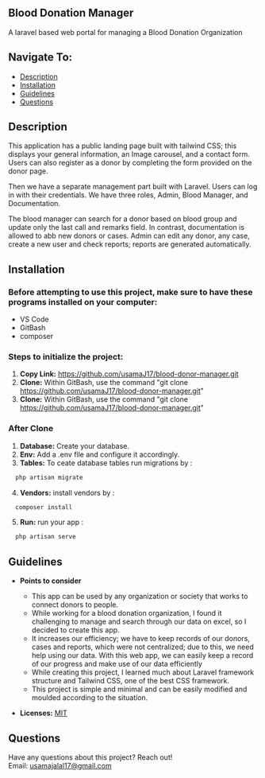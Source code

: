 ## Blood Donation Manager
A laravel based web portal for managing a Blood Donation Organization 

## Navigate To:
* [Description](#description)
* [Installation](#installation)
* [Guidelines](#guidelines)
* [Questions](#questions)

## Description 

This application has a public landing page built with tailwind CSS; this displays your general information, an Image carousel, and a contact form. Users can also register as a donor by completing the form provided on the donor page.

Then we have a separate management part built with Laravel. Users can log in with their credentials. We have three roles, Admin, Blood Manager, and Documentation. 

The blood manager can search for a donor based on blood group and update only the last call and remarks field. In contrast, documentation is allowed to abb new donors or cases. Admin can edit any donor, any case, create a new user and check reports; reports are generated automatically.


## Installation

### Before attempting to use this project, make sure to have these programs installed on your computer:  
* VS Code  
* GitBash  
* composer 

### Steps to initialize the project:  
1. **Copy Link:** https://github.com/usamaJ17/blood-donor-manager.git
1. **Clone:** Within GitBash, use the command "git clone https://github.com/usamaJ17/blood-donor-manager.git"
1. **Clone:** Within GitBash, use the command "git clone https://github.com/usamaJ17/blood-donor-manager.git"
### After Clone
1. **Database:** Create your database.
1. **Env:** Add a .env file and configure it accordingly.
1. **Tables:** To ceate database tables run migrations by :
```bash
  php artisan migrate
```
4. **Vendors:** install vendors by :

```bash
  composer install
```
5. **Run:** run your app :
```bash
  php artisan serve
```

## Guidelines

* **Points to consider**
    * This app can be used by any organization or society that works to connect donors to people. 
    * While working for a blood donation organization, I found it challenging to manage and search through our data on excel, so I decided to create this app.
    * It increases our efficiency; we have to keep records of our donors, cases and reports, which were not centralized; due to this, we need help using our data. With this web app, we can easily keep a record of our progress and make use of our data efficiently
    * While creating this project, I learned much about Laravel framework structure and Tailwind CSS, one of the best CSS framework.
    * This project is simple and minimal and can be easily modified and moulded according to the situation.

* **Licenses:** [MIT](https://choosealicense.com/licenses/mit/)


## Questions

Have any questions about this project? Reach out!   
Email: usamajalal17@gmail.com

